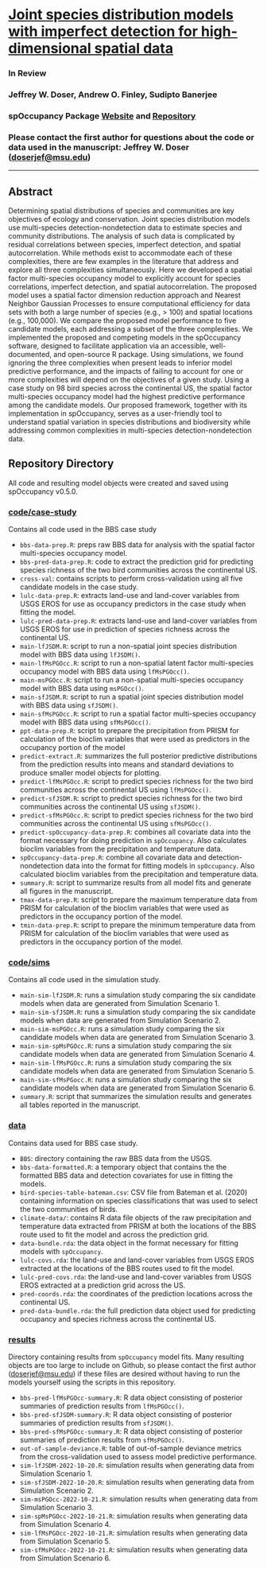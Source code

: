 # [Joint species distribution models with imperfect detection for high-dimensional spatial data](https://arxiv.org/abs/2204.02707)

### In Review

### Jeffrey W. Doser, Andrew O. Finley, Sudipto Banerjee

### spOccupancy Package [Website](https://www.jeffdoser.com/files/spoccupancy-web/) and [Repository](https://github.com/doserjef/spOccupancy/)

### Please contact the first author for questions about the code or data used in the manuscript: Jeffrey W. Doser (doserjef@msu.edu)

---------------------------------

## Abstract

Determining spatial distributions of species and communities are key objectives of ecology and conservation. Joint species distribution models use multi-species detection-nondetection data to estimate species and community distributions. The analysis of such data is complicated by residual correlations between species, imperfect detection, and spatial autocorrelation. While methods exist to accommodate each of these complexities, there are few examples in the literature that address and explore all three complexities simultaneously. Here we developed a spatial factor multi-species occupancy model to explicitly account for species correlations, imperfect detection, and spatial autocorrelation. The proposed model uses a spatial factor dimension reduction approach and Nearest Neighbor Gaussian Processes to ensure computational efficiency for data sets with both a large number of species (e.g., > 100) and spatial locations (e.g., 100,000). We compare the proposed model performance to five candidate models, each addressing a subset of the three complexities. We implemented the proposed and competing models in the spOccupancy software, designed to facilitate application via an accessible, well-documented, and open-source R package. Using simulations, we found ignoring the three complexities when present leads to inferior model predictive performance, and the impacts of failing to account for one or more complexities will depend on the objectives of a given study. Using a case study on 98 bird species across the continental US, the spatial factor multi-species occupancy model had the highest predictive performance among the candidate models. Our proposed framework, together with its implementation in spOccupancy, serves as a user-friendly tool to understand spatial variation in species distributions and biodiversity while addressing common complexities in multi-species detection-nondetection data.     

## Repository Directory

All code and resulting model objects were created and saved using spOccupancy v0.5.0.

### [code/case-study](./code/case-study)

Contains all code used in the BBS case study

+ `bbs-data-prep.R`: preps raw BBS data for analysis with the spatial factor multi-species occupancy model.
+ `bbs-pred-data-prep.R`: code to extract the prediction grid for predicting species richness of the two bird communities across the continental US. 
+ `cross-val`: contains scripts to perform cross-validation using all five candidate models in the case study.
+ `lulc-data-prep.R`: extracts land-use and land-cover variables from USGS EROS for use as occupancy predictors in the case study when fitting the model.
+ `lulc-pred-data-prep.R`: extracts land-use and land-cover variables from USGS EROS for use in prediction of species richness across the continental US.
+ `main-lfJSDM.R`: script to run a non-spatial joint species distribution model with BBS data using `lfJSDM()`. 
+ `main-lfMsPGOcc.R`: script to run a non-spatial latent factor multi-species occupancy model with BBS data using `lfMsPGOcc()`.
+ `main-msPGOcc.R`: script to run a non-spatial multi-species occupancy model with BBS data using `msPGOcc()`. 
+ `main-sfJSDM.R`: script to run a spatial joint species distribution model with BBS data using `sfJSDM()`.
+ `main-sfMsPGOcc.R`: script to run a spatial factor multi-species occupancy model with BBS data using `sfMsPGOcc()`. 
+ `ppt-data-prep.R`: script to prepare the precipitation from PRISM for calculation of the bioclim variables that were used as predictors in the occupancy portion of the model
+ `predict-extract.R`: summarizes the full posterior predictive distributions from the prediction results into means and standard deviations to produce smaller model objects for plotting.
+ `predict-lfMsPGOcc.R`: script to predict species richness for the two bird communities across the continental US using `lfMsPGOcc()`. 
+ `predict-sfJSDM.R`: script to predict species richness for the two bird communities across the continental US using `sfJSDM()`.
+ `predict-sfMsPGOcc.R`: script to predict species richness for the two bird communities across the continental US using `sfMsPGOcc()`. 
+ `predict-spOccupancy-data-prep.R`: combines all covariate data into the format necessary for doing prediction in `spOccupancy`. Also calculates bioclim variables from the precipitation and temperature data.
+ `spOccupancy-data-prep.R`: combine all covariate data and detection-nondetection data into the format for fitting models in `spOccupancy`. Also calculated bioclim variables from the precipitation and temperature data.
+ `summary.R`: script to summarize results from all model fits and generate all figures in the manuscript.
+ `tmax-data-prep.R`: script to prepare the maximum temperature data from PRISM for calculation of the bioclim variables that were used as predictors in the occupancy portion of the model.
+ `tmin-data-prep.R`: script to prepare the minimum temperature data from PRISM for calculation of the bioclim variables that were used as predictors in the occupancy portion of the model.

### [code/sims](./code/sims)

Contains all code used in the simulation study. 

+ `main-sim-lfJSDM.R`: runs a simulation study comparing the six candidate models when data are generated from Simulation Scenario 1.
+ `main-sim-sfJSDM.R`: runs a simulation study comparing the six candidate models when data are generated from Simulation Scenario 2.
+ `main-sim-msPGOcc.R`: runs a simulation study comparing the six candidate models when data are generated from Simulation Scenario 3.
+ `main-sim-spMsPGOcc.R`: runs a simulation study comparing the six candidate models when data are generated from Simulation Scenario 4.
+ `main-sim-lfMsPGOcc.R`: runs a simulation study comparing the six candidate models when data are generated from Simulation Scenario 5.
+ `main-sim-sfMsPGocc.R`: runs a simulation study comparing the six candidate models when data are generated from Simulation Scenario 6.
+ `summary.R`: script that summarizes the simulation results and generates all tables reported in the manuscript. 

### [data](./data/)

Contains data used for BBS case study.

+ `BBS`: directory containing the raw BBS data from the USGS. 
+ `bbs-data-formatted.R`: a temporary object that contains the the formatted BBS data and detection covariates for use in fitting the models.
+ `bird-species-table-bateman.csv`: CSV file from Bateman et al. (2020) containing information on species classifications that was used to select the two communities of birds.
+ `climate-data/`: contains R data file objects of the raw precipitation and temperature data extracted from PRISM at both the locations of the BBS route used to fit the model and across the prediction grid. 
+ `data-bundle.rda`: the data object in the format necessary for fitting models with `spOccupancy`. 
+ `lulc-covs.rda`: the land-use and land-cover variables from USGS EROS extracted at the locations of the BBS routes used to fit the model. 
+ `lulc-pred-covs.rda`: the land-use and land-cover variables from USGS EROS extracted at a prediction grid across the US.
+ `pred-coords.rda`: the coordinates of the prediction locations across the continental US.
+ `pred-data-bundle.rda`: the full prediction data object used for predicting occupancy and species richness across the continental US.


### [results](.results/)

Directory containing results from `spOccupancy` model fits. Many resulting objects are too large to include on Github, so please contact the first author (doserjef@msu.edu) if these files are desired without having to run the models yourself using the scripts in this repository.

+ `bbs-pred-lfMsPGOcc-summary.R`: R data object consisting of posterior summaries of prediction results from `lfMsPGOcc()`. 
+ `bbs-pred-sfJSDM-summary.R`: R data object consisting of posterior summaries of prediction results from `sfJSDM()`.
+ `bbs-pred-sfMsPGOcc-summary.R`: R data object consisting of posterior summaries of prediction results from `sfMsPGOcc()`.
+ `out-of-sample-deviance.R`: table of out-of-sample deviance metrics from the cross-validation used to assess model predictive performance.
+ `sim-lfJSDM-2022-10-20.R`: simulation results when generating data from Simulation Scenario 1.
+ `sim-sfJSDM-2022-10-20.R`: simulation results when generating data from Simulation Scenario 2.
+ `sim-msPGOcc-2022-10-21.R`: simulation results when generating data from Simulation Scenario 3.
+ `sim-spMsPGOcc-2022-10-21.R`: simulation results when generating data from Simulation Scenario 4.
+ `sim-lfMsPGOcc-2022-10-21.R`: simulation results when generating data from Simulation Scenario 5.
+ `sim-sfMsPGOcc-2022-10-21.R`: simulation results when generating data from Simulation Scenario 6.
